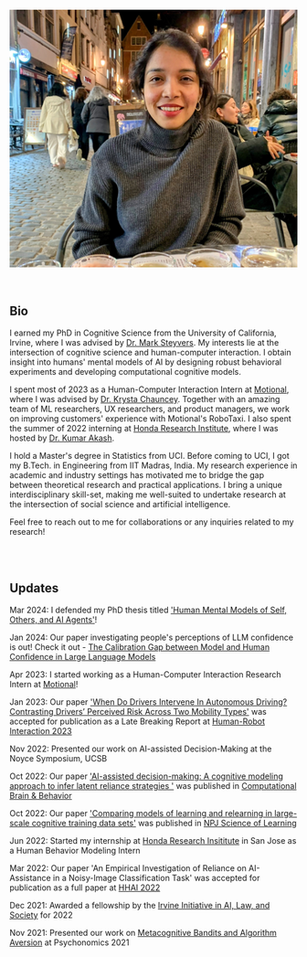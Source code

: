 <br>
<p><img src="image2.JPG" /></p>

<br>

## Bio

I earned my PhD in Cognitive Science from the University of California, Irvine, where I was advised by [Dr. Mark Steyvers](https://steyvers.socsci.uci.edu/). My interests lie at the intersection of cognitive science and human-computer interaction. I obtain insight into humans' mental models of AI by designing robust behavioral experiments and developing computational cognitive models.  

I spent most of 2023 as a Human-Computer Interaction Intern at [Motional](https://motional.com/), where I was advised by [Dr. Krysta Chauncey](https://www.linkedin.com/in/krysta-chauncey). Together with an amazing team of ML researchers, UX researchers, and product managers, we work on improving customers' experience with Motional's RoboTaxi. I also spent the summer of 2022 interning at [Honda Research Institute](https://usa.honda-ri.com/), where I was hosted by [Dr. Kumar Akash](https://scholar.google.com/citations?user=03uSPzAAAAAJ&hl=en). 

I hold a Master's degree in Statistics from UCI. Before coming to UCI, I got my B.Tech. in Engineering from IIT Madras, India. My research experience in academic and industry settings has motivated me to bridge the gap between theoretical research and practical applications. I bring a unique interdisciplinary skill-set, making me well-suited to undertake research at the intersection of social science and artificial intelligence. 

Feel free to reach out to me for collaborations or any inquiries related to my research!


<br>
<br>


## Updates

Mar 2024: I defended my PhD thesis titled ['Human Mental Models of Self, Others, and AI Agents']()!

Jan 2024: Our paper investigating people's perceptions of LLM confidence is out! Check it out - [The Calibration Gap between Model and Human Confidence in Large Language Models](https://arxiv.org/pdf/2401.13835.pdf)

Apr 2023: I started working as a Human-Computer Interaction Research Intern at [Motional](motional.com)!

Jan 2023: Our paper ['When Do Drivers Intervene In Autonomous Driving?
Contrasting Drivers’ Perceived Risk Across Two Mobility Types'](https://drive.google.com/file/d/1Tku00MktmojHYEB_8_3UdTdGRnxFU36g/view?usp=share_link) was accepted for publication as a Late Breaking Report at [Human-Robot Interaction 2023](https://humanrobotinteraction.org/2023/)

Nov 2022: Presented our work on AI-assisted Decision-Making at the Noyce Symposium, UCSB 

Oct 2022: Our paper ['AI-assisted decision-making: A cognitive modeling approach to infer latent reliance strategies
'](https://link.springer.com/article/10.1007/s42113-022-00157-y) was published in [Computational Brain & Behavior](https://www.springer.com/journal/42113)

Oct 2022: Our paper ['Comparing models of learning and relearning in large-scale cognitive training data sets'](https://www.nature.com/articles/s41539-022-00142-x) was published in [NPJ Science of Learning](https://www.nature.com/npjscilearn/)

Jun 2022: Started my internship at [Honda Research Insititute](https://usa.honda-ri.com/) in San Jose as a Human Behavior Modeling Intern

Mar 2022: Our paper 'An Empirical Investigation of Reliance on AI-Assistance in a Noisy-Image Classification Task' was accepted for publication as a full paper at [HHAI 2022](https://www.hhai-conference.org/)

Dec 2021:  Awarded a fellowship by the [Irvine Initiative in AI, Law, and Society](https://ucinoyce.org/) for 2022

Nov 2021:  Presented our work on [Metacognitive Bandits and Algorithm Aversion](https://escholarship.org/content/qt7xc470dt/qt7xc470dt.pdf) at Psychonomics 2021

<br>
<br>

